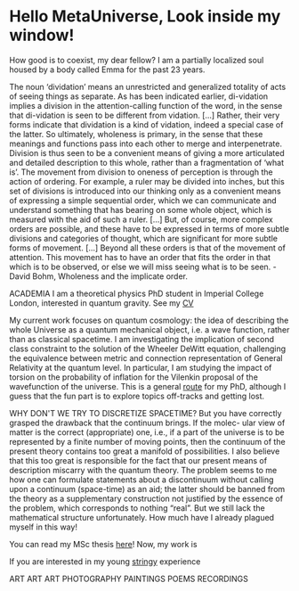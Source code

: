 <html>
<head> 
</head>
<body>
<h1>Hello MetaUniverse, Look inside my window!</h1>
<p>How good is to coexist, my dear fellow? I am a partially localized soul housed by a body called Emma for the past 23 years.</p>
<p>
The noun ‘dividation’ means an unrestricted and generalized totality of acts of seeing
things as separate. As has been indicated earlier, di-vidation implies a division in the
attention-calling function of the word, in the sense that di-vidation is seen to be different
from vidation. [...] Rather, their very forms indicate that dividation is a kind of vidation,
indeed a special case of the latter. So ultimately, wholeness is primary, in the sense that
these meanings and functions pass into each other to merge and interpenetrate. Division
is thus seen to be a convenient means of giving a more articulated and detailed description
to this whole, rather than a fragmentation of ‘what is’. The movement from division to
oneness of perception is through the action of ordering. For example, a ruler may be divided
into inches, but this set of divisions is introduced into our thinking only as a convenient
means of expressing a simple sequential order, which we can communicate and understand
something that has bearing on some whole object, which is measured with the aid of such a
ruler. [...] But, of course, more complex orders are possible, and these have to be expressed
in terms of more subtle divisions and categories of thought, which are significant for more
subtle forms of movement. [...] Beyond all these orders is that of the movement of attention.
This movement has to have an order that fits the order in that which is to be observed, or
else we will miss seeing what is to be seen.
- David Bohm, Wholeness and the implicate order.
</p>
<p>
ACADEMIA
I am a theoretical physics PhD student in Imperial College London, interested in quantum gravity. See my <a href="https://drive.google.com/file/d/1YwZjck3s9JpT8_QpVIxOxCQijO4XIHky/view?usp=sharing">CV</a>

My current work focuses on quantum cosmology: the idea of describing the whole Universe as a quantum mechanical object,
i.e. a wave function, rather than as classical spacetime. I am investigating the implication of second class constraint to the solution
of the Wheeler DeWitt equation, challenging the equivalence between metric and connection representation of General Relativity at the quantum level. In particular, I am studying the impact of torsion on the probability of inflation for the Vilenkin proposal of the wavefunction of the universe. This is a general <a href="https://drive.google.com/file/d/1J5UK7uXG0vLbZwureOpVulwqLkFTr8Ng/view?usp=sharing"> route</a> for my PhD, although I guess that the fun part is to explore topics off-tracks and getting lost.
</p>
<p>
WHY DON'T WE TRY TO DISCRETIZE SPACETIME?
But you have correctly grasped the drawback that the continuum brings. If the molec-
ular view of matter is the correct (appropriate) one, i.e., if a part of the universe is to be
represented by a finite number of moving points, then the continuum of the present theory
contains too great a manifold of possibilities. I also believe that this too great is responsible
for the fact that our present means of description miscarry with the quantum theory. The
problem seems to me how one can formulate statements about a discontinuum without
calling upon a continuum (space-time) as an aid; the latter should be banned from the
theory as a supplementary construction not justified by the essence of the problem, which
corresponds to nothing “real”. But we still lack the mathematical structure unfortunately.
How much have I already plagued myself in this way!

You can read my MSc thesis <a href="https://drive.google.com/file/d/1v4pHm6kg-nnuuuIXae9ZjrYKUGUB2E4p/view?usp=sharing">here</a>!
Now, my work is 


If you are interested in my young <a href="https://drive.google.com/file/d/1jDypeIn-VORcMf0sBeSELzmvvv395FX2/view?usp=sharing">stringy</a> experience
</p>
<p>
ART ART ART
PHOTOGRAPHY
PAINTINGS
POEMS
RECORDINGS

</p>
</body>
</html>